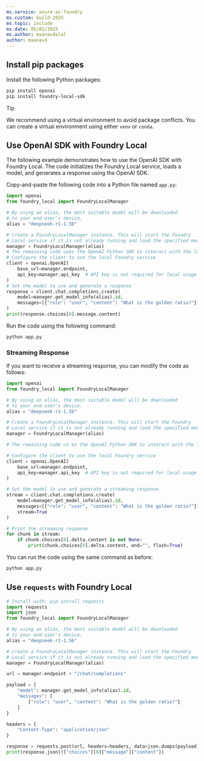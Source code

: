 ```yaml
---
ms.service: azure-ai-foundry
ms.custom: build-2025
ms.topic: include
ms.date: 05/02/2025
ms.author: maanavdalal
author: maanavd
---
```


## Install pip packages

Install the following Python packages:

```bash
pip install openai
pip install foundry-local-sdk
```

> [!TIP]
> We recommend using a virtual environment to avoid package conflicts. You can create a virtual environment using either `venv` or `conda`.

## Use OpenAI SDK with Foundry Local

The following example demonstrates how to use the OpenAI SDK with Foundry Local. The code initializes the Foundry Local service, loads a model, and generates a response using the OpenAI SDK.

Copy-and-paste the following code into a Python file named `app.py`:

```python
import openai
from foundry_local import FoundryLocalManager

# By using an alias, the most suitable model will be downloaded 
# to your end-user's device. 
alias = "deepseek-r1-1.5b"

# Create a FoundryLocalManager instance. This will start the Foundry
# Local service if it is not already running and load the specified model.
manager = FoundryLocalManager(alias)
# The remaining code uses the OpenAI Python SDK to interact with the local model.
# Configure the client to use the local Foundry service
client = openai.OpenAI(
    base_url=manager.endpoint,
    api_key=manager.api_key  # API key is not required for local usage
)
# Set the model to use and generate a response
response = client.chat.completions.create(
    model=manager.get_model_info(alias).id,
    messages=[{"role": "user", "content": "What is the golden ratio?"}]
)
print(response.choices[0].message.content)
```

Run the code using the following command:

```bash
python app.py
```

### Streaming Response

If you want to receive a streaming response, you can modify the code as follows:

```python
import openai
from foundry_local import FoundryLocalManager

# By using an alias, the most suitable model will be downloaded 
# to your end-user's device.
alias = "deepseek-r1-1.5b"

# Create a FoundryLocalManager instance. This will start the Foundry 
# Local service if it is not already running and load the specified model.
manager = FoundryLocalManager(alias)

# The remaining code us es the OpenAI Python SDK to interact with the local model.

# Configure the client to use the local Foundry service
client = openai.OpenAI(
    base_url=manager.endpoint,
    api_key=manager.api_key  # API key is not required for local usage
)

# Set the model to use and generate a streaming response
stream = client.chat.completions.create(
    model=manager.get_model_info(alias).id,
    messages=[{"role": "user", "content": "What is the golden ratio?"}],
    stream=True
)

# Print the streaming response
for chunk in stream:
    if chunk.choices[0].delta.content is not None:
        print(chunk.choices[0].delta.content, end="", flush=True)
```

You can run the code using the same command as before:

```bash
python app.py
```

## Use `requests` with Foundry Local

```python
# Install with: pip install requests
import requests
import json
from foundry_local import FoundryLocalManager

# By using an alias, the most suitable model will be downloaded 
# to your end-user's device. 
alias = "deepseek-r1-1.5b"

# Create a FoundryLocalManager instance. This will start the Foundry
# Local service if it is not already running and load the specified model.
manager = FoundryLocalManager(alias)

url = manager.endpoint + "/chat/completions"

payload = {
    "model": manager.get_model_info(alias).id,
    "messages": [
        {"role": "user", "content": "What is the golden ratio?"}
    ]
}

headers = {
    "Content-Type": "application/json"
}

response = requests.post(url, headers=headers, data=json.dumps(payload))
print(response.json()["choices"][0]["message"]["content"])
```
